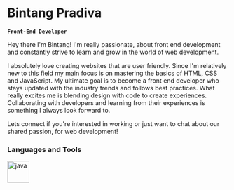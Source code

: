 # Bintang Pradiva

**`Front-End Developer`**

Hey there I'm Bintang! I'm really passionate, about front end development and constantly strive to learn and grow in the world of web development.

I absolutely love creating websites that are user friendly. Since I'm relatively new to this field my main focus is on mastering the basics of HTML, CSS and JavaScript. My ultimate goal is to become a front end developer who stays updated with the industry trends and follows best practices. What really excites me is blending design with code to create experiences. Collaborating with developers and learning from their experiences is something I always look forward to.

Lets connect if you're interested in working or just want to chat about our shared passion, for web development!

### Languages and Tools

<img align="left" alt="java" width="50px" style="padding-right:10px;" src="https://cdn.jsdelivr.net/gh/devicons/devicon/icons/html5/html5-original.svg" />
